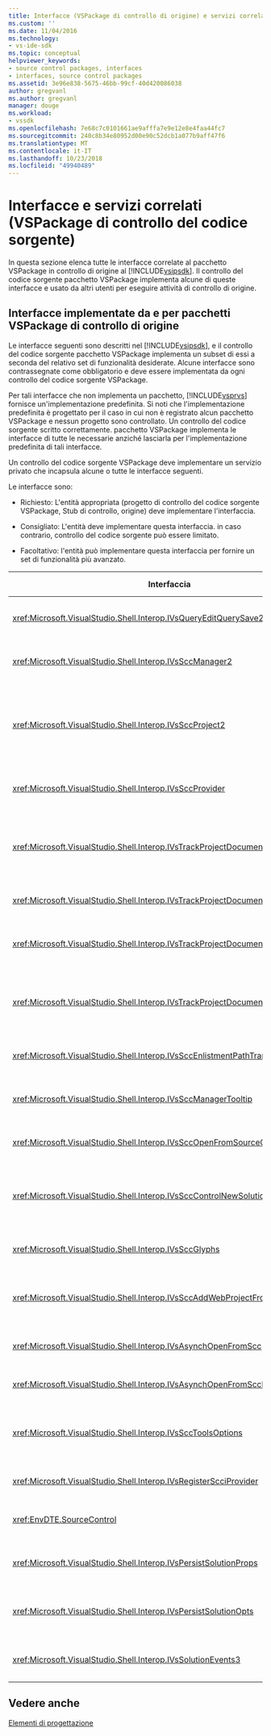 ```yaml
---
title: Interfacce (VSPackage di controllo di origine) e servizi correlati | Microsoft Docs
ms.custom: ''
ms.date: 11/04/2016
ms.technology:
- vs-ide-sdk
ms.topic: conceptual
helpviewer_keywords:
- source control packages, interfaces
- interfaces, source control packages
ms.assetid: 3e96e838-5675-46bb-99cf-40d420086038
author: gregvanl
ms.author: gregvanl
manager: douge
ms.workload:
- vssdk
ms.openlocfilehash: 7e68c7c0101661ae9afffa7e9e12e8e4faa44fc7
ms.sourcegitcommit: 240c8b34e80952d00e90c52dcb1a077b9aff47f6
ms.translationtype: MT
ms.contentlocale: it-IT
ms.lasthandoff: 10/23/2018
ms.locfileid: "49940489"
---
```

# <a name="related-services-and-interfaces-source-control-vspackage"></a>Interfacce e servizi correlati (VSPackage di controllo del codice sorgente)
In questa sezione elenca tutte le interfacce correlate al pacchetto VSPackage in controllo di origine al [!INCLUDE[vsipsdk](../../extensibility/includes/vsipsdk_md.md)]. Il controllo del codice sorgente pacchetto VSPackage implementa alcune di queste interfacce e usato da altri utenti per eseguire attività di controllo di origine.  
  
## <a name="interfaces-implemented-by-and-for-source-control-vspackages"></a>Interfacce implementate da e per pacchetti VSPackage di controllo di origine  
 Le interfacce seguenti sono descritti nel [!INCLUDE[vsipsdk](../../extensibility/includes/vsipsdk_md.md)], e il controllo del codice sorgente pacchetto VSPackage implementa un subset di essi a seconda del relativo set di funzionalità desiderate. Alcune interfacce sono contrassegnate come obbligatorio e deve essere implementata da ogni controllo del codice sorgente VSPackage.  
  
 Per tali interfacce che non implementa un pacchetto, [!INCLUDE[vsprvs](../../code-quality/includes/vsprvs_md.md)] fornisce un'implementazione predefinita. Si noti che l'implementazione predefinita è progettato per il caso in cui non è registrato alcun pacchetto VSPackage e nessun progetto sono controllato. Un controllo del codice sorgente scritto correttamente. pacchetto VSPackage implementa le interfacce di tutte le necessarie anziché lasciarla per l'implementazione predefinita di tali interfacce.  
  
 Un controllo del codice sorgente VSPackage deve implementare un servizio privato che incapsula alcune o tutte le interfacce seguenti.  
  
 Le interfacce sono:  
  
-   Richiesto: L'entità appropriata (progetto di controllo del codice sorgente VSPackage, Stub di controllo, origine) deve implementare l'interfaccia.  
  
-   Consigliato: L'entità deve implementare questa interfaccia. in caso contrario, controllo del codice sorgente può essere limitato.  
  
-   Facoltativo: l'entità può implementare questa interfaccia per fornire un set di funzionalità più avanzato.  
  
| Interfaccia | Scopo | Implementato da | Implementare? |
| - | - |--------------------------|-------------|
| <xref:Microsoft.VisualStudio.Shell.Interop.IVsQueryEditQuerySave2> | Editor di chiamare questa interfaccia prima di modificare o salvare un file. Il controllo del codice sorgente pacchetto VSPackage può estrarre il file o nega l'operazione se l'estrazione ha esito negativo. | Controllo del codice sorgente VSPackage | Consigliato |
| <xref:Microsoft.VisualStudio.Shell.Interop.IVsSccManager2> | Questa interfaccia fornisce funzionalità di controllo di origine di base per i progetti, ad esempio la registrazione e annullamento della registrazione di progetti con controllo del codice sorgente e offrire supporto per i glifi del controllo origine di base. | Controllo del codice sorgente VSPackage | Obbligatorio |
| <xref:Microsoft.VisualStudio.Shell.Interop.IVsSccProject2> | Questa interfaccia viene ottenuta dal <xref:Microsoft.VisualStudio.Shell.Interop.IVsHierarchy> usando il <xref:System.Runtime.InteropServices.Marshal.QueryInterface%2A> funzione, o eseguendo semplicemente il cast dell'oggetto che implementa `IVsHierarchy` a `IVsSccProject2`. Viene utilizzato per ottenere i file in controllo del codice sorgente in un progetto o per informare il progetto del percorso o lo stato corrente del controllo origine. | Progetto | Obbligatorio |
| <xref:Microsoft.VisualStudio.Shell.Interop.IVsSccProvider> | Il modulo di integrazione Usa questa interfaccia per impostare il pacchetto VSPackage attivo corrente. | Controllo del codice sorgente VSPackage | Obbligatorio |
| <xref:Microsoft.VisualStudio.Shell.Interop.IVsTrackProjectDocuments2> | Questa interfaccia è basata su un modello di sottoscrizione. Qualsiasi pacchetto VSPackage può segnalare che vuole ricevere gli eventi del documento e tenere dalla shell sugli eventi che stanno per verificarsi. Si è implementato e gestito da [!INCLUDE[vsprvs](../../code-quality/includes/vsprvs_md.md)], che a sua volta passa gli eventi che implementa il `IVsTrackProjectDocumentsEvents2` al pacchetto VSPackage. | Stub di controllo di origine | Obbligatorio |
| <xref:Microsoft.VisualStudio.Shell.Interop.IVsTrackProjectDocuments3> | Questa interfaccia fornisce l'elaborazione batch, operazioni di lettura/scrittura sincronizzato e un avanzato `OnQueryAddFiles` (metodo). | Stub di controllo di origine | Obbligatorio |
| <xref:Microsoft.VisualStudio.Shell.Interop.IVsTrackProjectDocumentsEvents2> | **Esplora soluzioni** e progetti di chiamare questa interfaccia quando vengono aggiunti nuovi file per i progetti oppure quando vengono rinominate o eliminate dai progetti di file e cartelle. Il controllo del codice sorgente VSPackage può estrarre il file di progetto o annullare l'operazione. | Controllo del codice sorgente VSPackage | Consigliato |
| <xref:Microsoft.VisualStudio.Shell.Interop.IVsTrackProjectDocumentsEvents3> | **Esplora soluzioni** e progetti di chiamare questa interfaccia in risposta alle chiamate ai metodi dell'interfaccia IVstrackProjectDocuments3. Operazioni di lettura/scrittura, il controllo del codice sorgente VSPackage può tenere traccia delle operazioni in batch, sincronizzate e lavorare con un più avanzati `OnQueryAddFiles` (metodo). | Controllo del codice sorgente VSPackage | Consigliato |
| <xref:Microsoft.VisualStudio.Shell.Interop.IVsSccEnlistmentPathTranslation> | Questa interfaccia fornisce supporto di gestione di integrazione per i progetti Web. | Controllo del codice sorgente VSPackage | Consigliato |
| <xref:Microsoft.VisualStudio.Shell.Interop.IVsSccManagerTooltip> | Questa interfaccia viene utilizzata per recuperare le descrizioni comandi per i file di controllo del codice sorgente nei progetti. | Controllo del codice sorgente VSPackage | Facoltativo |
| <xref:Microsoft.VisualStudio.Shell.Interop.IVsSccOpenFromSourceControl> | Questa interfaccia fornisce supporto delle estensioni dello spazio dei nomi. | Controllo del codice sorgente VSPackage | Facoltativo |
| <xref:Microsoft.VisualStudio.Shell.Interop.IVsSccControlNewSolution> | Il pacchetto VSPackage Usa questa interfaccia per integrare un'estensione dello spazio dei nomi nel **New**, **Open**, o **Salva** finestre di dialogo. Di conseguenza, i progetti possono essere automaticamente aggiunti al controllo del codice sorgente al momento della creazione o aggiunto al controllo del codice sorgente durante un salvataggio operazione è attiva. | Controllo del codice sorgente VSPackage | Facoltativo |
| <xref:Microsoft.VisualStudio.Shell.Interop.IVsSccGlyphs> | Il pacchetto VSPackage Usa questa interfaccia per definire glifi aggiuntivi come glifi del controllo origine per i nodi **Esplora soluzioni**. | Controllo del codice sorgente VSPackage | Facoltativo |
| <xref:Microsoft.VisualStudio.Shell.Interop.IVsSccAddWebProjectFromSourceControl> | Il **Add** finestra di dialogo per i progetti Web Usa questa interfaccia. Fornisce metodi per la visualizzazione per un percorso di controllo di origine e per l'apertura di un progetto Web aggiunto in precedenza nel repository del controllo di origine in tale posizione. | Controllo del codice sorgente VSPackage | Consigliato |
| <xref:Microsoft.VisualStudio.Shell.Interop.IVsAsynchOpenFromScc> | Questa interfaccia fornisce supporto per il caricamento asincrono (in background) dei progetti dal controllo del codice sorgente. | Controllo del codice sorgente VSPackage | Facoltativo |
| <xref:Microsoft.VisualStudio.Shell.Interop.IVsAsynchOpenFromSccProjectEvents> | Questa interfaccia consente ai progetti di seguire l'avanzamento del caricamento asincrono avviato da <xref:Microsoft.VisualStudio.Shell.Interop.IVsAsynchOpenFromScc>. | Progetto | Facoltativo |
| <xref:Microsoft.VisualStudio.Shell.Interop.IVsSccToolsOptions> | Questa interfaccia consente all'IDE di query sul VSPackage di controllo di origine attiva. L'IDE di una query il valore delle impostazioni di controllo di origine che hanno un significato anche quando non esiste alcun controllo del codice sorgente attivo che VSPackage registrati. Questa interfaccia è implementata e gestita da [!INCLUDE[vsprvs](../../code-quality/includes/vsprvs_md.md)]. | Stub di controllo di origine | Obbligatorio |
| <xref:Microsoft.VisualStudio.Shell.Interop.IVsRegisterScciProvider> | Questa interfaccia viene utilizzata la registrazione di VSPackage di controllo del codice sorgente. | Stub di controllo di origine | Obbligatorio |
| <xref:EnvDTE.SourceControl> | Questa interfaccia viene utilizzata nel modello di automazione. Di conseguenza, espone solo le funzioni che possono essere eseguite senza visualizzare alcuna interfaccia utente. | Controllo del codice sorgente VSPackage | Facoltativo |
| <xref:Microsoft.VisualStudio.Shell.Interop.IVsPersistSolutionProps> | Questa interfaccia viene utilizzata per salvare l'origine delle impostazioni di controllo nel file di soluzione (sln). Le impostazioni includono il percorso e flag di stato di controllo di origine. | Controllo del codice sorgente VSPackage | Consigliato |
| <xref:Microsoft.VisualStudio.Shell.Interop.IVsPersistSolutionOpts> | Questa interfaccia viene utilizzata per salvare le impostazioni di controllo di origine nel file di opzioni (con estensione suo) della soluzione. Ciò può includere impostazioni di controllo di origine specifici dell'utente, ad esempio posizione di inserimento dell'utente corrente. | Controllo del codice sorgente VSPackage | Consigliato |
| <xref:Microsoft.VisualStudio.Shell.Interop.IVsSolutionEvents3> | Questa interfaccia viene utilizzata per monitorare gli eventi per eseguire operazioni quali l'archiviazione dei file di progetto prima della chiusura di soluzioni, o per ottenere nuovi file dal controllo del codice sorgente quando si apre un progetto. | Controllo del codice sorgente VSPackage | Consigliato |
  
## <a name="see-also"></a>Vedere anche  
 [Elementi di progettazione](../../extensibility/internals/source-control-vspackage-design-elements.md)